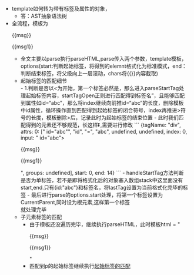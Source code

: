  - template如何转为带有标签及属性的对象，
    - 答：AST抽象语法树
- 全流程，模板为<div id="abc"><p class="www">{{msg}}</p><p class="hhh"><span>{{msg1}}</span></p></div>
    - 全文主要以parse执行parseHTML,parse传入两个参数，template模板，options(start:判断起始标签，将得到的elemnt格式化为标准模式，end：判断结束标签，将父级向上一层滚动，chars将{{}}内容截取)
    - <div id="jump">起始标签的匹配细节</div><div id="abc">
        - 1.判断是否以<为开始，第一个标签必然是，那么进入parseStartTag处理起始标签内容，startTagOpen正则进行匹配得到标签名<div或div,记录此标签的起始位置0，tagName为匹配得到的[1]div
        - advance将index向前推进<div个数目并且删除模板的<div以进行下一步正则匹配
        - 若此时匹配不到起始标签的闭合符号“>”，且能够匹配到属性如id=“abc”，那么将index继续向前推id=“abc”的长度，删除模板中id属性，循环操作直到匹配得到起始标签的闭合符号，index再推进>符号的长度，模板删除>后，记录此时为起始标签的结束位置
        - 此时我们匹配得到的元素还不够规范，长这样⏬,需要进行修改
        ```
            {tagName: "div", attrs: 0: [" id="abc"", "id", "=", "abc", undefined, undefined, index: 0, input: " id="abc"><p class="www">{{msg}}</p><p class="hhh"><span>{{msg1}}</span></p></div>", groups: undefined], start: 0, end: 14}
        ```
        - handleStartTag方法判断是否为单标签，若不是即将格式化后的对象塞入数组stack中这里面没有start,end.只有{id:"abc"}和标签名，将lastTag设置为当前格式化完毕的标签
        - 最后进行parse的options.start处理，将第一个标签设置为CurrentParent,同时设为根元素,这样第一个标签<div id="abc">就处理完毕
    - 子元素标签的匹配
        - 由于模板还没遍历完毕，继续执行parseHTML，此时模板html = "<p class="www">{{msg}}</p><p class="hhh"><span>{{msg1}}</span></p></div>"
        - 匹配到p的起始标签继续执行<a href="#jump">起始标签的匹配</a>